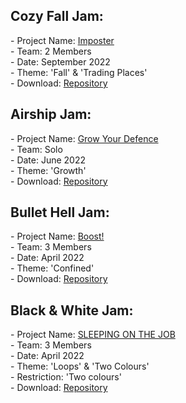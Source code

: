 <div>
  <h2>Cozy Fall Jam:</h2>
  <p>- Project Name: <a href="https://mynameslex.itch.io/imposter">Imposter</a>
  <br>- Team: 2 Members
  <br>- Date: September 2022
  <br>- Theme: 'Fall' & 'Trading Places'
  <br>- Download: <a href="https://github.com/Jacob-Daniels/Game-Jams/tree/main/Downloads/Cozy-Fall-Jam-2022">Repository</a>
  </p>

  <h2>Airship Jam:</h2>
  <p>- Project Name: <a href="https://twitter.com/DanielsSaul/status/1537891895824658433">Grow Your Defence</a>
  <br>- Team: Solo
  <br>- Date: June 2022
  <br>- Theme: 'Growth'
  <br>- Download: <a href="https://github.com/Jacob-Daniels/Game-Jams/tree/main/Downloads/Airship-Jam-2022">Repository</a>
  </p>
  
  <h2>Bullet Hell Jam:</h2>
  <p>- Project Name: <a href="https://mynameslex.itch.io/boost">Boost!</a>
  <br>- Team: 3 Members
  <br>- Date: April 2022
  <br>- Theme: 'Confined'
  <br>- Download: <a href="https://github.com/Jacob-Daniels/Game-Jams/tree/main/Downloads/Bullet-Hell-Jam-2022">Repository</a>
  </p>
  
  <h2>Black & White Jam:</h2>
  <p>- Project Name: <a href="https://yayacob.itch.io/sleeping-on-the-job">SLEEPING ON THE JOB</a> 
  <br>- Team: 3 Members
  <br>- Date: April 2022
  <br>- Theme: 'Loops' & 'Two Colours'
  <br>- Restriction: 'Two colours'
  <br>- Download: <a href="https://github.com/Jacob-Daniels/Game-Jams/tree/main/Downloads/Black-%26-White-Jam-2022">Repository</a>
  </p>
</div>
